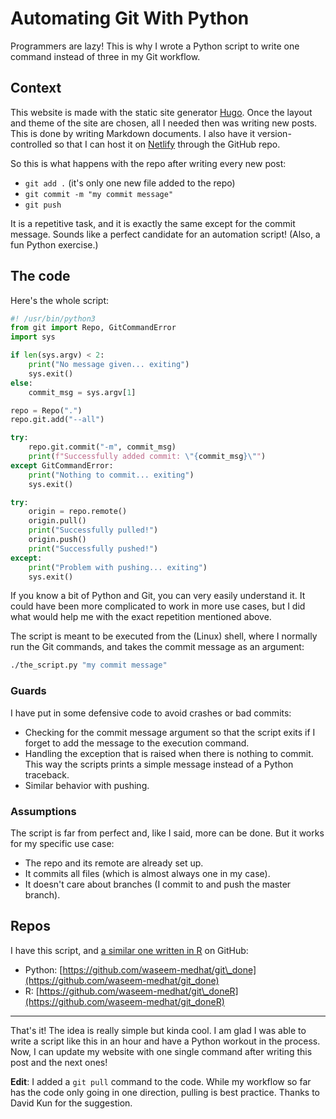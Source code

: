 # Automating Git With Python

Programmers are lazy! This is why I wrote a Python script to write one
command instead of three in my Git workflow.

## Context

This website is made with the static site generator
[Hugo](https://gohugo.io/). Once the layout and theme of the site are chosen,
all I needed then was writing new posts. This is done by writing Markdown
documents. I also have it version-controlled so that I can host it on
[Netlify](https://www.netlify.com/) through the GitHub repo.

So this is what happens with the repo after writing every new post:

- `git add .` (it's only one new file added to the repo)
- `git commit -m "my commit message"`
- `git push`

It is a repetitive task, and it is exactly the same except for the commit
message. Sounds like a perfect candidate for an automation script! (Also, a
fun Python exercise.)

## The code

Here's the whole script:

```python
#! /usr/bin/python3
from git import Repo, GitCommandError
import sys

if len(sys.argv) < 2:
    print("No message given... exiting")
    sys.exit()
else:
    commit_msg = sys.argv[1]

repo = Repo(".")
repo.git.add("--all")

try:
    repo.git.commit("-m", commit_msg)
    print(f"Successfully added commit: \"{commit_msg}\"")
except GitCommandError:
    print("Nothing to commit... exiting")
    sys.exit()

try:
    origin = repo.remote()
    origin.pull()
    print("Successfully pulled!")
    origin.push()
    print("Successfully pushed!")
except:
    print("Problem with pushing... exiting")
    sys.exit()
```

If you know a bit of Python and Git, you can very easily understand it. It
could have been more complicated to work in more use cases, but I did what
would help me with the exact repetition mentioned above.

The script is meant to be executed from the (Linux) shell, where I normally
run the Git commands, and takes the commit message as an argument:

```bash
./the_script.py "my commit message"
```

### Guards

I have put in some defensive code to avoid crashes or bad commits:

- Checking for the commit message argument so that the script exits if I
  forget to add the message to the execution command.
- Handling the exception that is raised when there is nothing to commit. This
  way the scripts prints a simple message instead of a Python traceback.
- Similar behavior with pushing.

### Assumptions

The script is far from perfect and, like I said, more can be done. But it
works for my specific use case:

- The repo and its remote are already set up.
- It commits all files (which is almost always one in my case).
- It doesn't care about branches (I commit to and push the master branch).

## Repos

I have this script, and
[a similar one written in R](/posts/automating-git-with-r/) on GitHub:

- Python: [https://github.com/waseem-medhat/git\_done](https://github.com/waseem-medhat/git_done)
- R: [https://github.com/waseem-medhat/git\_doneR](https://github.com/waseem-medhat/git_doneR)

* * *

That's it! The idea is really simple but kinda cool. I am glad I was able to
write a script like this in an hour and have a Python workout in the process.
Now, I can update my website with one single command after writing this post
and the next ones!

**Edit**: I added a `git pull` command to the code. While my workflow so far has
the code only going in one direction, pulling is best practice. Thanks to David
Kun for the suggestion.
